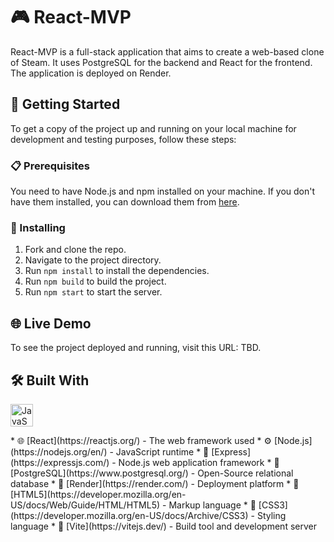 # 🎮 React-MVP

React-MVP is a full-stack application that aims to create a web-based clone of Steam. It uses PostgreSQL for the backend and React for the frontend. The application is deployed on Render.

## 🚀 Getting Started

To get a copy of the project up and running on your local machine for development and testing purposes, follow these steps:

### 📋 Prerequisites

You need to have Node.js and npm installed on your machine. If you don't have them installed, you can download them from [here](https://nodejs.org/en/download/).

### 🔧 Installing

1. Fork and clone the repo.
2. Navigate to the project directory.
3. Run `npm install` to install the dependencies.
4. Run `npm build` to build the project.
5. Run `npm start` to start the server.

## 🌐 Live Demo

To see the project deployed and running, visit this URL: TBD.

## 🛠️ Built With
<p align="left">
<a href="https://developer.mozilla.org/en-US/docs/Web/JavaScript" target="_blank" rel="noreferrer"><img src="https://raw.githubusercontent.com/danielcranney/readme-generator/main/public/icons/skills/javascript-colored.svg" width="36" height="36" alt="JavaScript" /></a></a>
</p>
* 🌐 [React](https://reactjs.org/) - The web framework used
* ⚙️ [Node.js](https://nodejs.org/en/) - JavaScript runtime
* 🚀 [Express](https://expressjs.com/) - Node.js web application framework
* 🐘 [PostgreSQL](https://www.postgresql.org/) - Open-Source relational database
* 🎁 [Render](https://render.com/) - Deployment platform
* 📝 [HTML5](https://developer.mozilla.org/en-US/docs/Web/Guide/HTML/HTML5) - Markup language
* 🎨 [CSS3](https://developer.mozilla.org/en-US/docs/Archive/CSS3) - Styling language
* 🚄 [Vite](https://vitejs.dev/) - Build tool and development server